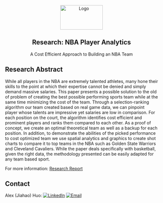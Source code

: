 <!-- PROJECT LOGO -->
<br />
<p align="center">
  <a>
    <img src="https://www.itsnicethat.com/system/files/072017/59636abf7fa44cb082006e80/images_slice_large/OCD_Commercial_NBA_Its_Nice_That_list.jpg?1499687638" alt="Logo" width="140" height="80">
  </a>
  <h2 align="center">Research: NBA Player Analytics</h2>

  <p align="center">
    A Cost Efficient Approach to Building an NBA Team
  </p>
</p>


<!-- RESEARCH ABSTRACT -->
## Research Abstract
While all players in the NBA are extremely talented athletes, many hone their skills to the point at which their expertise cannot be denied and simply demand massive salaries. This paper presents a possible solution to the old of problem of creating the best possible performing sports team while at the same time minimizing the cost of the team. Through a selection-ranking algorithm our team created based on real game data, we can pinpoint player whose talents are impressive yet salaries are low in comparison. For each position on the court, the algorithm identifies cost efficient and prominent players and ranks them compared to each other. As a proof of concept, we create an optimal theoretical team as well as a backup for each position. In addition, to demonstrate the abilities of the picked performance to cost optimized team we use spatial analytics and graphics to create shot charts to compare it to top teams in the NBA such as Golden State Warriors and Cleveland Cavaliers. While the paper deals specifically with basketball, given the right data, the methodology presented can be easily adapted for any team based sport.

For more information: [Research Report](https://github.com/jhuo831alex/Research_NBA-Player-Analytics/blob/master/Report.pdf)

<!-- CONTACT -->
## Contact
Alex (Jiahao) Huo: 
[![LinkedIn][linkedin-shield]][linkedin-url]
[![Email][email-shield]][email-url]


<!-- MARKDOWN LINKS & IMAGES -->
[linkedin-shield]: https://img.shields.io/badge/-LinkedIn-black.svg?style=flat-square&logo=linkedin&colorB=555
[linkedin-url]: https://www.linkedin.com/in/jiahaohuo/
[email-shield]: https://img.shields.io/badge/-Gmail-black.svg?style=flat-square&logo=gmail&colorB=555
[email-url]: mailto:jiahao.h@columbia.edu

